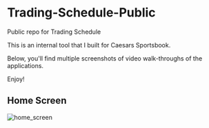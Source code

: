 # Trading-Schedule-Public
Public repo for Trading Schedule

This is an internal tool that I built for Caesars Sportsbook.

Below, you'll find multiple screenshots of video walk-throughs of the applications.

Enjoy!


## Home Screen


![home_screen](https://user-images.githubusercontent.com/93163082/169713029-5ebd3564-bc1a-432f-801f-53b1d80c54ee.png)
